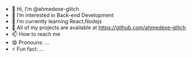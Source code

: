 - 👋 Hi, I’m @ahmedexe-glitch
- 👀 I’m interested in Back-end Development
- 🌱 I’m currently learning React,Nodejs
- 💞️ All of my projects are available at https://github.com/ahmedexe-glitch
- 📫 How to reach me 
- 😄 Pronouns: ...
- ⚡ Fun fact: ...

<!---
ahmedexe-glitch/ahmedexe-glitch is a ✨ special ✨ repository because its `README.md` (this file) appears on your GitHub profile.
You can click the Preview link to take a look at your changes.
--->
